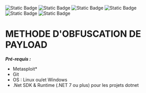 ![Static Badge](https://img.shields.io/badge/Tools-Metasploit-red) ![Static Badge](https://img.shields.io/badge/Cyber-Security-green) ![Static Badge](https://img.shields.io/badge/Langage-CScharp-blue) ![Static Badge](https://img.shields.io/badge/Langage-CScharp-blue)
![Static Badge](https://img.shields.io/badge/OS-Windows-lightblue)
![Static Badge](https://img.shields.io/badge/OS-Linux-lightgreen)


# METHODE D'OBFUSCATION DE PAYLOAD

***Pré-requis :***
- Metasploit*
- Git
- OS : Linux ou/et Windows
- .Net SDK & Runtime (.NET 7 ou plus) pour les projets dotnet


